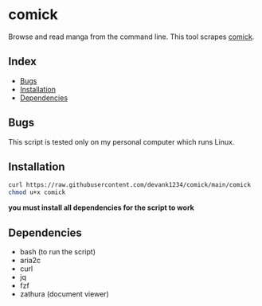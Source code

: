 # comick
Browse and read manga from the command line. This tool scrapes [comick](https://comick.app).

## Index
- [Bugs](#Bugs)
- [Installation](#Installation)
- [Dependencies](#Dependencies)

## Bugs
This script is tested only on my personal computer which runs Linux.

## Installation
```sh
curl https://raw.githubusercontent.com/devank1234/comick/main/comick
chmod u+x comick
```
**you must install all dependencies for the script to work**

## Dependencies
- bash (to run the script)
- aria2c
- curl
- jq
- fzf
- zathura (document viewer)
